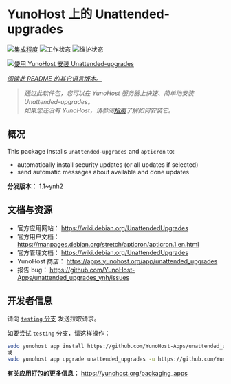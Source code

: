 <!--
注意：此 README 由 <https://github.com/YunoHost/apps/tree/master/tools/readme_generator> 自动生成
请勿手动编辑。
-->

# YunoHost 上的 Unattended-upgrades

[![集成程度](https://dash.yunohost.org/integration/unattended_upgrades.svg)](https://ci-apps.yunohost.org/ci/apps/unattended_upgrades/) ![工作状态](https://ci-apps.yunohost.org/ci/badges/unattended_upgrades.status.svg) ![维护状态](https://ci-apps.yunohost.org/ci/badges/unattended_upgrades.maintain.svg)

[![使用 YunoHost 安装 Unattended-upgrades](https://install-app.yunohost.org/install-with-yunohost.svg)](https://install-app.yunohost.org/?app=unattended_upgrades)

*[阅读此 README 的其它语言版本。](./ALL_README.md)*

> *通过此软件包，您可以在 YunoHost 服务器上快速、简单地安装 Unattended-upgrades。*  
> *如果您还没有 YunoHost，请参阅[指南](https://yunohost.org/install)了解如何安装它。*

## 概况

This package installs `unattended-upgrades` and `apticron` to:

* automatically install security updates (or all updates if selected)
* send automatic messages about available and done updates


**分发版本：** 1.1~ynh2
## 文档与资源

- 官方应用网站： <https://wiki.debian.org/UnattendedUpgrades>
- 官方用户文档： <https://manpages.debian.org/stretch/apticron/apticron.1.en.html>
- 官方管理文档： <https://wiki.debian.org/UnattendedUpgrades>
- YunoHost 商店： <https://apps.yunohost.org/app/unattended_upgrades>
- 报告 bug： <https://github.com/YunoHost-Apps/unattended_upgrades_ynh/issues>

## 开发者信息

请向 [`testing` 分支](https://github.com/YunoHost-Apps/unattended_upgrades_ynh/tree/testing) 发送拉取请求。

如要尝试 `testing` 分支，请这样操作：

```bash
sudo yunohost app install https://github.com/YunoHost-Apps/unattended_upgrades_ynh/tree/testing --debug
或
sudo yunohost app upgrade unattended_upgrades -u https://github.com/YunoHost-Apps/unattended_upgrades_ynh/tree/testing --debug
```

**有关应用打包的更多信息：** <https://yunohost.org/packaging_apps>
